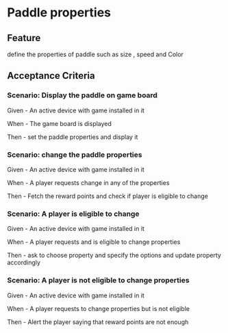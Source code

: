 # Paddle properties

## Feature

  define the properties of paddle such as size , speed and Color
  
## Acceptance Criteria

### Scenario: Display the paddle on game board

  Given - An active device with game installed in it
  
  When - The game board is displayed
  
  Then - set the paddle properties and display it

### Scenario: change the paddle properties

  Given - An active device with game installed in it
  
  When - A player requests change in any of the properties
  
  Then - Fetch the reward points and check if player is eligible to change
  
### Scenario: A player is eligible to change

  Given - An active device with game installed in it
  
  When - A player requests and is eligible to change properties
  
  Then - ask to choose property and specify the options
  and update property accordingly
  
### Scenario: A player is not eligible to change properties

  Given - An active device with game installed in it
  
  When - A player requests to change properties but is not eligible
  
  Then - Alert the player saying that reward points are not enough
